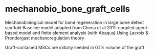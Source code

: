 # mechanobio_bone_graft_cells

Mechanobiological model for bone regeneration in large bone defect scaffold
Baseline model adapted from Checa et al 2011: coupled agent-based model and finite element analysis (with Abaqus)
Using Lacroix & Prendergast mechanoregulation theory

Graft-contained MSCs are initially seeded in 0.1% volume of the graft

